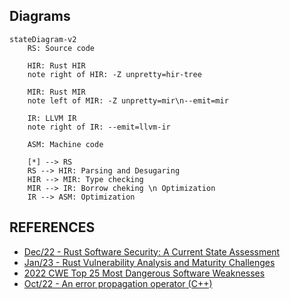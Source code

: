 ## Diagrams
```mermaid
stateDiagram-v2
    RS: Source code

    HIR: Rust HIR
    note right of HIR: -Z unpretty=hir-tree

    MIR: Rust MIR
    note left of MIR: -Z unpretty=mir\n--emit=mir 
    
    IR: LLVM IR
    note right of IR: --emit=llvm-ir

    ASM: Machine code

    [*] --> RS
    RS --> HIR: Parsing and Desugaring
    HIR --> MIR: Type checking
    MIR --> IR: Borrow cheking \n Optimization
    IR --> ASM: Optimization
```

## REFERENCES
- [Dec/22 - Rust Software Security: A Current State Assessment](https://insights.sei.cmu.edu/blog/rust-software-security-a-current-state-assessment/)
- [Jan/23 - Rust Vulnerability Analysis and Maturity Challenges](https://insights.sei.cmu.edu/blog/rust-vulnerability-analysis-and-maturity-challenges/)
- [2022 CWE Top 25 Most Dangerous Software Weaknesses](https://cwe.mitre.org/top25/archive/2022/2022_cwe_top25.html)
- [Oct/22 - An error propagation operator (C++)](https://www.open-std.org/jtc1/sc22/wg21/docs/papers/2022/p2561r1.html)

